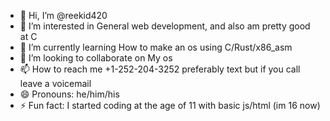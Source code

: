 - 👋 Hi, I’m @reekid420
- 👀 I’m interested in General web development, and also am pretty good at C
- 🌱 I’m currently learning How to make an os using C/Rust/x86_asm
- 💞️ I’m looking to collaborate on My os
- 📫 How to reach me +1-252-204-3252 preferably text but if you call leave a voicemail
- 😄 Pronouns: he/him/his
- ⚡ Fun fact: I started coding at the age of 11 with basic js/html (im 16 now)

<!---
reekid420/reekid420 is a ✨ special ✨ repository because its `README.md` (this file) appears on your GitHub profile.
You can click the Preview link to take a look at your changes.
--->

